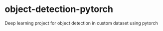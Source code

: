 # object-detection-pytorch
Deep learning project for object detection in custom dataset using pytorch
